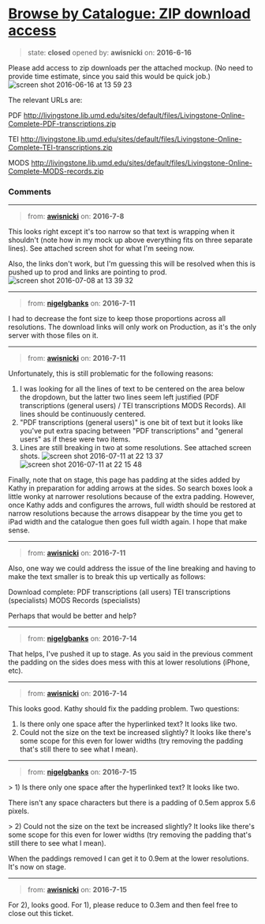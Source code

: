 # [Browse by Catalogue: ZIP download access](https://github.com/livingstoneonline/livingstoneonline/issues/57)

> state: **closed** opened by: **awisnicki** on: **2016-6-16**

Please add access to zip downloads per the attached mockup. (No need to provide time estimate, since you said this would be quick job.)
![screen shot 2016-06-16 at 13 59 23](https://cloud.githubusercontent.com/assets/12518623/16130581/92b1b174-33cf-11e6-855b-d1b94a61db38.png)

The relevant URLs are:

PDF
http://livingstone.lib.umd.edu/sites/default/files/Livingstone-Online-Complete-PDF-transcriptions.zip

TEI
http://livingstone.lib.umd.edu/sites/default/files/Livingstone-Online-Complete-TEI-transcriptions.zip

MODS
http://livingstone.lib.umd.edu/sites/default/files/Livingstone-Online-Complete-MODS-records.zip


### Comments

---
> from: [**awisnicki**](https://github.com/livingstoneonline/livingstoneonline/issues/57#issuecomment-231440195) on: **2016-7-8**

This looks right except it&#x27;s too narrow so that text is wrapping when it shouldn&#x27;t (note how in my mock up above everything fits on three separate lines). See attached screen shot for what I&#x27;m seeing now.

Also, the links don&#x27;t work, but I&#x27;m guessing this will be resolved when this is pushed up to prod and links are pointing to prod.
![screen shot 2016-07-08 at 13 39 32](https://cloud.githubusercontent.com/assets/12518623/16697969/a6349894-4511-11e6-8643-b65d2f4c4f4d.png)

---
> from: [**nigelgbanks**](https://github.com/livingstoneonline/livingstoneonline/issues/57#issuecomment-231715836) on: **2016-7-11**

I had to decrease the font size to keep those proportions across all resolutions. The download links will only work on Production, as it&#x27;s the only server with those files on it.

---
> from: [**awisnicki**](https://github.com/livingstoneonline/livingstoneonline/issues/57#issuecomment-231852330) on: **2016-7-11**

Unfortunately, this is still problematic for the following reasons:
1. I was looking for all the lines of text to be centered on the area below the dropdown, but the latter two lines seem left justified (PDF transcriptions (general users) / TEI transcriptions MODS Records). All lines should be continuously centered.
2. &quot;PDF transcriptions (general users)&quot; is one bit of text but it looks like you&#x27;ve put extra spacing between &quot;PDF transcriptions&quot; and &quot;general users&quot; as if these were two items.
3. Lines are still breaking in two at some resolutions. See attached screen shots. 
   ![screen shot 2016-07-11 at 22 13 37](https://cloud.githubusercontent.com/assets/12518623/16745169/eb958542-47b4-11e6-83ec-97a68120b75a.png) 
   ![screen shot 2016-07-11 at 22 15 48](https://cloud.githubusercontent.com/assets/12518623/16745225/2e969cbe-47b5-11e6-9d80-9641010f7cbc.png)

Finally, note that on stage, this page has padding at the sides added by Kathy in preparation for adding arrows at the sides. So search boxes look a little wonky at narrower resolutions because of the extra padding. However, once Kathy adds and configures the arrows, full width should be restored at narrow resolutions because the arrows disappear by the time you get to iPad width and the catalogue then goes full width again. I hope that make sense.

---
> from: [**awisnicki**](https://github.com/livingstoneonline/livingstoneonline/issues/57#issuecomment-231853340) on: **2016-7-11**

Also, one way we could address the issue of the line breaking and having to make the text smaller is to break this up vertically as follows:

Download complete:
PDF transcriptions (all users)
TEI transcriptions (specialists)
MODS Records (specialists)

Perhaps that would be better and help?

---
> from: [**nigelgbanks**](https://github.com/livingstoneonline/livingstoneonline/issues/57#issuecomment-232615246) on: **2016-7-14**

That helps, I&#x27;ve pushed it up to stage. As you said in the previous comment the padding on the sides does mess with this at lower resolutions (iPhone, etc).

---
> from: [**awisnicki**](https://github.com/livingstoneonline/livingstoneonline/issues/57#issuecomment-232770611) on: **2016-7-14**

This looks good. Kathy should fix the padding problem. Two questions:
1) Is there only one space after the hyperlinked text? It looks like two.
2) Could not the size on the text be increased slightly? It looks like there&#x27;s some scope for this even for lower widths (try removing the padding that&#x27;s still there to see what I mean).

---
> from: [**nigelgbanks**](https://github.com/livingstoneonline/livingstoneonline/issues/57#issuecomment-232895955) on: **2016-7-15**

&gt; 1) Is there only one space after the hyperlinked text? It looks like two.

There isn&#x27;t any space characters but there is a padding of 0.5em approx 5.6 pixels.

&gt; 2) Could not the size on the text be increased slightly? It looks like there&#x27;s some scope for this even for lower widths (try removing the padding that&#x27;s still there to see what I mean).

When the paddings removed I can get it to 0.9em at the lower resolutions. It&#x27;s now on stage.

---
> from: [**awisnicki**](https://github.com/livingstoneonline/livingstoneonline/issues/57#issuecomment-232920644) on: **2016-7-15**

For 2), looks good.
For 1), please reduce to 0.3em and then feel free to close out this ticket.

